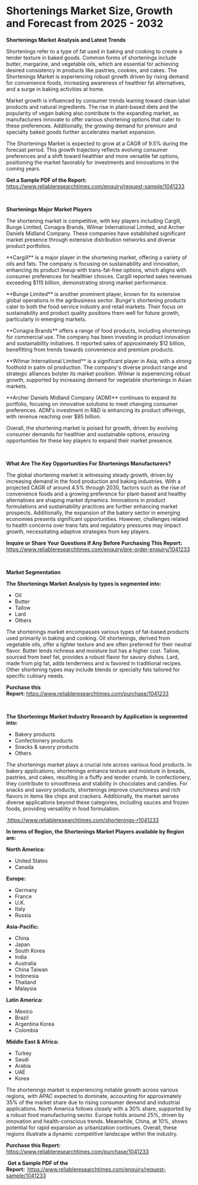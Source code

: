 <p><h1>Shortenings Market Size, Growth and Forecast from 2025 - 2032</h1></p><p><strong>Shortenings Market Analysis and Latest Trends</strong></p>
<p><p>Shortenings refer to a type of fat used in baking and cooking to create a tender texture in baked goods. Common forms of shortenings include butter, margarine, and vegetable oils, which are essential for achieving desired consistency in products like pastries, cookies, and cakes. The Shortenings Market is experiencing robust growth driven by rising demand for convenience foods, increasing awareness of healthier fat alternatives, and a surge in baking activities at home.</p><p>Market growth is influenced by consumer trends leaning toward clean label products and natural ingredients. The rise in plant-based diets and the popularity of vegan baking also contribute to the expanding market, as manufacturers innovate to offer various shortening options that cater to these preferences. Additionally, the growing demand for premium and specialty baked goods further accelerates market expansion.</p><p>The Shortenings Market is expected to grow at a CAGR of 9.5% during the forecast period. This growth trajectory reflects evolving consumer preferences and a shift toward healthier and more versatile fat options, positioning the market favorably for investments and innovations in the coming years.</p></p>
<p><strong>Get a Sample PDF of the Report:&nbsp;</strong> <a href="https://www.reliableresearchtimes.com/enquiry/request-sample/1041233?utm_campaign=2738&utm_medium=2&utm_source=Github&utm_content=ia&utm_term=16042025&utm_id=shortenings">https://www.reliableresearchtimes.com/enquiry/request-sample/1041233</a></p>
<p>&nbsp;</p>
<p><strong>Shortenings Major Market Players</strong></p>
<p><p>The shortening market is competitive, with key players including Cargill, Bunge Limited, Conagra Brands, Wilmar International Limited, and Archer Daniels Midland Company. These companies have established significant market presence through extensive distribution networks and diverse product portfolios.</p><p>**Cargill** is a major player in the shortening market, offering a variety of oils and fats. The company is focusing on sustainability and innovation, enhancing its product lineup with trans-fat-free options, which aligns with consumer preferences for healthier choices. Cargill reported sales revenues exceeding $115 billion, demonstrating strong market performance.</p><p>**Bunge Limited** is another prominent player, known for its extensive global operations in the agribusiness sector. Bunge's shortening products cater to both the food service industry and retail markets. Their focus on sustainability and product quality positions them well for future growth, particularly in emerging markets.</p><p>**Conagra Brands** offers a range of food products, including shortenings for commercial use. The company has been investing in product innovation and sustainability initiatives. It reported sales of approximately $12 billion, benefitting from trends towards convenience and premium products.</p><p>**Wilmar International Limited** is a significant player in Asia, with a strong foothold in palm oil production. The company's diverse product range and strategic alliances bolster its market position. Wilmar is experiencing robust growth, supported by increasing demand for vegetable shortenings in Asian markets.</p><p>**Archer Daniels Midland Company (ADM)** continues to expand its portfolio, focusing on innovative solutions to meet changing consumer preferences. ADM's investment in R&D is enhancing its product offerings, with revenue reaching over $85 billion.</p><p>Overall, the shortening market is poised for growth, driven by evolving consumer demands for healthier and sustainable options, ensuring opportunities for these key players to expand their market presence.</p></p>
<p>&nbsp;</p>
<p><strong>What Are The Key Opportunities For Shortenings Manufacturers?</strong></p>
<p><p>The global shortening market is witnessing steady growth, driven by increasing demand in the food production and baking industries. With a projected CAGR of around 4.5% through 2030, factors such as the rise of convenience foods and a growing preference for plant-based and healthy alternatives are shaping market dynamics. Innovations in product formulations and sustainability practices are further enhancing market prospects. Additionally, the expansion of the bakery sector in emerging economies presents significant opportunities. However, challenges related to health concerns over trans fats and regulatory pressures may impact growth, necessitating adaptive strategies from key players.</p></p>
<p><strong>Inquire or Share Your Questions If Any Before Purchasing This Report:</strong> <a href="https://www.reliableresearchtimes.com/enquiry/pre-order-enquiry/1041233?utm_campaign=2738&utm_medium=2&utm_source=Github&utm_content=ia&utm_term=16042025&utm_id=shortenings">https://www.reliableresearchtimes.com/enquiry/pre-order-enquiry/1041233</a></p>
<p>&nbsp;</p>
<p><strong>Market Segmentation</strong></p>
<p><strong>The Shortenings Market Analysis by types is segmented into:</strong></p>
<p><ul><li>Oil</li><li>Butter</li><li>Tallow</li><li>Lard</li><li>Others</li></ul></p>
<p><p>The shortenings market encompasses various types of fat-based products used primarily in baking and cooking. Oil shortenings, derived from vegetable oils, offer a lighter texture and are often preferred for their neutral flavor. Butter lends richness and moisture but has a higher cost. Tallow, sourced from beef fat, provides a robust flavor for savory dishes. Lard, made from pig fat, adds tenderness and is favored in traditional recipes. Other shortening types may include blends or specialty fats tailored for specific culinary needs.</p></p>
<p><strong>Purchase this Report:&nbsp;</strong><a href="https://www.reliableresearchtimes.com/purchase/1041233?utm_campaign=2738&utm_medium=2&utm_source=Github&utm_content=ia&utm_term=16042025&utm_id=shortenings">https://www.reliableresearchtimes.com/purchase/1041233</a></p>
<p>&nbsp;</p>
<p><strong>The Shortenings Market Industry Research by Application is segmented into:</strong></p>
<p><ul><li>Bakery products</li><li>Confectionery products</li><li>Snacks & savory products</li><li>Others</li></ul></p>
<p><p>The shortenings market plays a crucial role across various food products. In bakery applications, shortenings enhance texture and moisture in breads, pastries, and cakes, resulting in a fluffy and tender crumb. In confectionery, they contribute to smoothness and stability in chocolates and candies. For snacks and savory products, shortenings improve crunchiness and rich flavors in items like chips and crackers. Additionally, the market serves diverse applications beyond these categories, including sauces and frozen foods, providing versatility in food formulation.</p></p>
<p><a href="https://www.reliableresearchtimes.com/shortenings-r1041233?utm_campaign=2738&utm_medium=2&utm_source=Github&utm_content=ia&utm_term=16042025&utm_id=shortenings">&nbsp;https://www.reliableresearchtimes.com/shortenings-r1041233</a></p>
<p><strong>In terms of Region, the Shortenings Market Players available by Region are:</strong></p>
<p>
    <p> <strong> North America: </strong>
        <ul>
            <li>United States</li>
            <li>Canada</li>
        </ul>
        </p> 
    <p> <strong> Europe: </strong>
        <ul>
            <li>Germany</li>
            <li>France</li>
            <li>U.K.</li>
            <li>Italy</li>
            <li>Russia</li>
        </ul>
        </p> 
    <p> <strong> Asia-Pacific: </strong>
        <ul>
            <li>China</li>
            <li>Japan</li>
            <li>South Korea</li>
            <li>India</li>
            <li>Australia</li>
            <li>China Taiwan</li>
            <li>Indonesia</li>
            <li>Thailand</li>
            <li>Malaysia</li>
        </ul>
        </p> 
    <p> <strong> Latin America: </strong>
        <ul>
            <li>Mexico</li>
            <li>Brazil</li>
            <li>Argentina Korea</li>
            <li>Colombia</li>
        </ul>
        </p> 
    <p> <strong> Middle East & Africa: </strong>
        <ul>
            <li>Turkey</li>
            <li>Saudi</li>
            <li>Arabia</li>
            <li>UAE</li>
            <li>Korea</li>
        </ul>
    </p>
    </p>
<p><p>The shortenings market is experiencing notable growth across various regions, with APAC expected to dominate, accounting for approximately 35% of the market share due to rising consumer demand and industrial applications. North America follows closely with a 30% share, supported by a robust food manufacturing sector. Europe holds around 25%, driven by innovation and health-conscious trends. Meanwhile, China, at 10%, shows potential for rapid expansion as urbanization continues. Overall, these regions illustrate a dynamic competitive landscape within the industry.</p></p>
<p><strong>Purchase this Report: </strong><a href="https://www.reliableresearchtimes.com/purchase/1041233?utm_campaign=2738&utm_medium=2&utm_source=Github&utm_content=ia&utm_term=16042025&utm_id=shortenings">https://www.reliableresearchtimes.com/purchase/1041233</a></p>
<p>&nbsp;<strong>Get a Sample PDF of the Report:&nbsp;&nbsp;</strong><a href="https://www.reliableresearchtimes.com/enquiry/request-sample/1041233?utm_campaign=2738&utm_medium=2&utm_source=Github&utm_content=ia&utm_term=16042025&utm_id=shortenings">https://www.reliableresearchtimes.com/enquiry/request-sample/1041233</a></p>
<p><strong></strong></p>
<p><p></p><p></p><p></p></p>